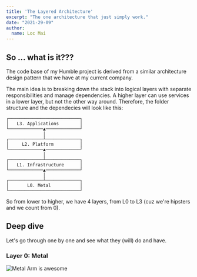 ```yaml
---
title: 'The Layered Architecture'
excerpt: "The one architecture that just simply work."
date: "2021-29-09"
author:
  name: Loc Mai
---
```


## So ... what is it???

The code base of my Humble project is derived from a similar architecture design pattern that we have at my current company.  

The main idea is to breaking down the stack into logical layers with separate responsibilities and manage dependencies. A higher layer can use services in a lower layer, but not the other way around. Therefore, the folder structure and the dependecies will look like this:

```
┌───────────────────────────┐
│   L3. Applications        │
└─────────────▲─────────────┘
              │
┌─────────────┴─────────────┐
│     L2. Platform          │
└─────────────▲─────────────┘
              │
┌─────────────┴─────────────┐
│   L1. Infrastructure      │
└─────────────▲─────────────┘
              │
┌─────────────┴─────────────┐
│       L0. Metal           │
└───────────────────────────┘
```

So from lower to higher, we have 4 layers, from L0 to L3 (cuz we're hipsters and we count from 0).

## Deep dive

Let's go through one by one and see what they (will) do and have.

### Layer 0: Metal

![Metal Arm is awesome](https://j.gifs.com/82A4Ag.gif)

